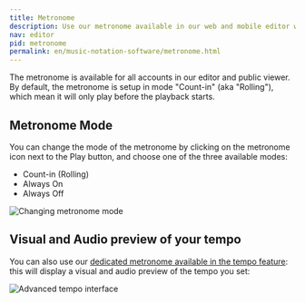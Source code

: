 ```yaml
---
title: Metronome
description: Use our metronome available in our web and mobile editor while working on your sheet music
nav: editor
pid: metronome
permalink: en/music-notation-software/metronome.html
---
```


The metronome is available for all accounts in our editor and public viewer. By default, the metronome is setup in mode "Count-in" (aka "Rolling"), which mean it will only play before the playback starts.

## Metronome Mode

You can change the mode of the metronome by clicking on the metronome icon next to the Play button, and choose one of the three available modes:

* Count-in (Rolling)
* Always On
* Always Off

![Changing metronome mode](/help/assets/img/editor/metronome.png)

## Visual and Audio preview of your tempo

You can also use our [dedicated metronome available in the tempo feature](/help/en/music-notation-software/addtempo.html#how-to-get-an-audio-preview-of-the-tempo-or-see-the-textual-equivalences-of-the-numeric-values): this will display a visual and audio preview of the tempo you set:

![Advanced tempo interface](/help/assets/img/editor/tempo-advanced.gif)